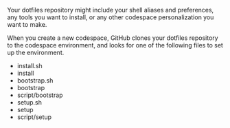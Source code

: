 Your dotfiles repository might include your shell aliases and preferences, any tools you want to install, or any other codespace personalization you want to make.

When you create a new codespace, GitHub clones your dotfiles repository to the codespace environment, and looks for one of the following files to set up the environment.

- install.sh
- install
- bootstrap.sh
- bootstrap
- script/bootstrap
- setup.sh
- setup
- script/setup
